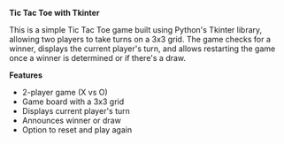 **Tic Tac Toe with Tkinter**

This is a simple Tic Tac Toe game built using Python's Tkinter library, allowing two players to take turns on a 3x3 grid. The game checks for a winner, displays the current player's turn, and allows restarting the game once a winner is determined or if there's a draw.

**Features**

- 2-player game (X vs O)
- Game board with a 3x3 grid
- Displays current player's turn
- Announces winner or draw
- Option to reset and play again
